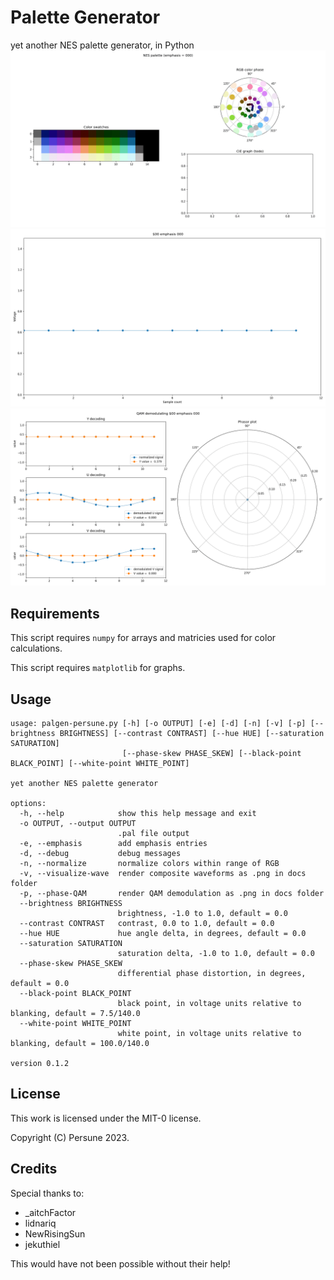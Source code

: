 # Palette Generator

yet another NES palette generator, in Python
<img src="docs/palette sequence.gif">
<img src="docs/waveform sequence.gif">
<img src="docs/QAM sequence.gif">

## Requirements

This script requires `numpy` for arrays and matricies used for color calculations.

This script requires `matplotlib` for graphs.

## Usage
```
usage: palgen-persune.py [-h] [-o OUTPUT] [-e] [-d] [-n] [-v] [-p] [--brightness BRIGHTNESS] [--contrast CONTRAST] [--hue HUE] [--saturation SATURATION]
                         [--phase-skew PHASE_SKEW] [--black-point BLACK_POINT] [--white-point WHITE_POINT]

yet another NES palette generator

options:
  -h, --help            show this help message and exit
  -o OUTPUT, --output OUTPUT
                        .pal file output
  -e, --emphasis        add emphasis entries
  -d, --debug           debug messages
  -n, --normalize       normalize colors within range of RGB
  -v, --visualize-wave  render composite waveforms as .png in docs folder
  -p, --phase-QAM       render QAM demodulation as .png in docs folder
  --brightness BRIGHTNESS
                        brightness, -1.0 to 1.0, default = 0.0
  --contrast CONTRAST   contrast, 0.0 to 1.0, default = 0.0
  --hue HUE             hue angle delta, in degrees, default = 0.0
  --saturation SATURATION
                        saturation delta, -1.0 to 1.0, default = 0.0
  --phase-skew PHASE_SKEW
                        differential phase distortion, in degrees, default = 0.0
  --black-point BLACK_POINT
                        black point, in voltage units relative to blanking, default = 7.5/140.0
  --white-point WHITE_POINT
                        white point, in voltage units relative to blanking, default = 100.0/140.0

version 0.1.2
```

## License

This work is licensed under the MIT-0 license.

Copyright (C) Persune 2023.

## Credits

Special thanks to:
- _aitchFactor
- lidnariq
- NewRisingSun
- jekuthiel

This would have not been possible without their help!
